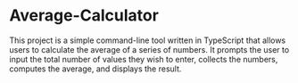 # Average-Calculator
This project is a simple command-line tool written in TypeScript that allows users to calculate the average of a series of numbers. It prompts the user to input the total number of values they wish to enter, collects the numbers, computes the average, and displays the result.
